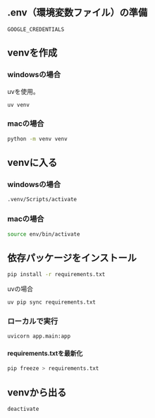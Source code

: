 
## .env（環境変数ファイル）の準備
```dotenv
GOOGLE_CREDENTIALS
```

## venvを作成
### windowsの場合
uvを使用。
```shell
uv venv
```

### macの場合
```bash
python -m venv venv
```


## venvに入る
### windowsの場合
```bash
.venv/Scripts/activate
```

### macの場合
```bash
source env/bin/activate
```

## 依存パッケージをインストール
```bash
pip install -r requirements.txt
```
uvの場合
```shell
uv pip sync requirements.txt
```

### ローカルで実行
```bash
uvicorn app.main:app
```
#### requirements.txtを最新化
```bash
pip freeze > requirements.txt
```

## venvから出る
```bash
deactivate
```
